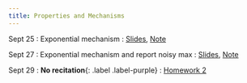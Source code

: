 ```yaml
---
title: Properties and Mechanisms
---
```


Sept 25
: Exponential mechanism
  : [Slides](https://drive.google.com/open?id=11raUd0eISdDOI2uOAXAmDtj2SnMYtoFh&usp=drive_fs), [Note](https://drive.google.com/file/d/18O6O0HncU_b0KyNyw6motBz-0-xgTPfA/view?usp=sharing)


Sept 27
: Exponential mechanism and report noisy max
  : [Slides](https://drive.google.com/open?id=15Q4g35Tiv1PROAPqg7OZsG9jRNDIxXJw&usp=drive_fs), [Note](https://drive.google.com/file/d/18O6O0HncU_b0KyNyw6motBz-0-xgTPfA/view?usp=sharing)


Sept 29
: **No recitation**{: .label .label-purple} 
  : [Homework 2](https://www.overleaf.com/read/tvhvwvyymgpc)


